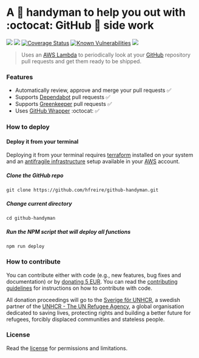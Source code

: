 # A :construction_worker: handyman to help you out with :octocat: GitHub :construction: side work

[![](https://github.com/hfreire/github-handyman/workflows/ci/badge.svg)](https://github.com/hfreire/github-handyman/actions?workflow=ci)
[![](https://github.com/hfreire/github-handyman/workflows/cd/badge.svg)](https://github.com/hfreire/github-handyman/actions?workflow=cd)
[![Coverage Status](https://coveralls.io/repos/github/hfreire/github-handyman/badge.svg?branch=master)](https://coveralls.io/github/hfreire/github-handyman?branch=master)
[![Known Vulnerabilities](https://snyk.io/test/github/hfreire/github-handyman/badge.svg)](https://snyk.io/test/github/hfreire/github-handyman)
[![](https://img.shields.io/github/release/hfreire/github-handyman.svg)](https://github.com/hfreire/github-handyman/releases)

> Uses an [AWS Lambda](https://aws.amazon.com/lambda) to periodically look at your [GitHub](https://github.com/) repository pull requests and get them ready to be shipped.
### Features
* Automatically review, approve and merge your pull requests :white_check_mark:
* Supports [Dependabot](https://dependabot.com) pull requests :white_check_mark:
* Supports [Greenkeeper](https://greenkeeper.io) pull requests :white_check_mark:
* Uses [GitHub Wrapper](https://github.com/dog-ai/github-wrapper) :octocat: :white_check_mark:

### How to deploy

#### Deploy it from your terminal
Deploying it from your terminal requires [terraform](https://www.terraform.io) installed on your system and an [antifragile infrastructure](https://github.com/antifragile-systems/antifragile-infrastructure) setup available in your [AWS](https://aws.amazon.com) account.

##### Clone the GitHub repo
```
git clone https://github.com/hfreire/github-handyman.git
```

##### Change current directory
```
cd github-handyman
```

##### Run the NPM script that will deploy all functions
```
npm run deploy
```

### How to contribute
You can contribute either with code (e.g., new features, bug fixes and documentation) or by [donating 5 EUR](https://paypal.me/hfreire/5). You can read the [contributing guidelines](CONTRIBUTING.md) for instructions on how to contribute with code. 

All donation proceedings will go to the [Sverige för UNHCR](https://sverigeforunhcr.se), a swedish partner of the [UNHCR - The UN Refugee Agency](http://www.unhcr.org), a global organisation dedicated to saving lives, protecting rights and building a better future for refugees, forcibly displaced communities and stateless people.

### License
Read the [license](./LICENSE.md) for permissions and limitations.

